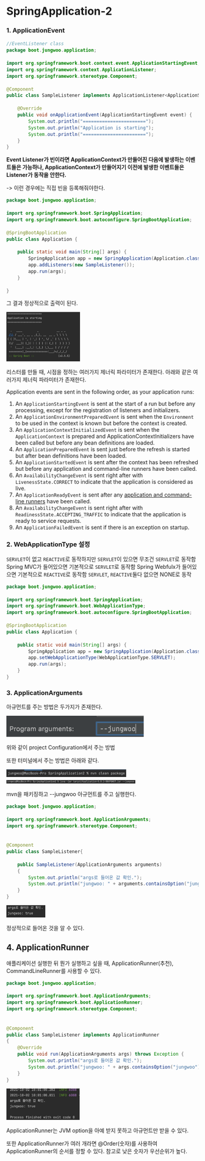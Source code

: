 # SpringApplication-2



### 1. ApplicationEvent





```java
//EventListener class
package boot.jungwoo.application;

import org.springframework.boot.context.event.ApplicationStartingEvent;
import org.springframework.context.ApplicationListener;
import org.springframework.stereotype.Component;

@Component
public class SampleListener implements ApplicationListener<ApplicationStartingEvent> {

    @Override
    public void onApplicationEvent(ApplicationStartingEvent event) {
        System.out.println("=======================");
        System.out.println("Application is starting");
        System.out.println("=======================");
    }
}

```



**Event Listener가 빈이라면 ApplicationContext가 만들어진 다음에 발생하는 이벤트들은 가능하나, ApplicationContext가  만들어지기 이전에 발생한 이벤트들은 Listener가 동작을 안한다.** 

-> 이런 경우에는 직접 빈을 등록해줘야한다.

 

```java
package boot.jungwoo.application;

import org.springframework.boot.SpringApplication;
import org.springframework.boot.autoconfigure.SpringBootApplication;

@SpringBootApplication
public class Application {

    public static void main(String[] args) {
        SpringApplication app = new SpringApplication(Application.class);
        app.addListeners(new SampleListener());
        app.run(args);
    }

}
```



그 결과 정상적으로 출력이 된다.

<img src="../img/image-20211002092554933.png" alt="image-20211002092554933" style="zoom: 25%;" />



리스터를 만들 때, 시점을 정하는 여러가지 제너릭 파라미터가 존재한다. 아래와 같은 여러가지 제너릭 파라미터가 존재한다.

Application events are sent in the following order, as your application runs:

1. An `ApplicationStartingEvent` is sent at the start of a run but before any processing, except for the registration of listeners and initializers.
2. An `ApplicationEnvironmentPreparedEvent` is sent when the `Environment` to be used in the context is known but before the context is created.
3. An `ApplicationContextInitializedEvent` is sent when the `ApplicationContext` is prepared and ApplicationContextInitializers have been called but before any bean definitions are loaded.
4. An `ApplicationPreparedEvent` is sent just before the refresh is started but after bean definitions have been loaded.
5. An `ApplicationStartedEvent` is sent after the context has been refreshed but before any application and command-line runners have been called.
6. An `AvailabilityChangeEvent` is sent right after with `LivenessState.CORRECT` to indicate that the application is considered as live.
7. An `ApplicationReadyEvent` is sent after any [application and command-line runners](https://docs.spring.io/spring-boot/docs/current/reference/html/features.html#features.spring-application.command-line-runner) have been called.
8. An `AvailabilityChangeEvent` is sent right after with `ReadinessState.ACCEPTING_TRAFFIC` to indicate that the application is ready to service requests.
9. An `ApplicationFailedEvent` is sent if there is an exception on startup.





### 2. WebApplicationType 설정

`SERVLET`이 없고 `REACTIVE`로 동작하지만 `SERVLET`이 있으면 무조건 `SERVLET`로 동작함
Spring MVC가 들어있으면 기본적으로 `SERVLET`로 동작함
Spring Webfulx가 들어있으면 기본적으로 `REACTIVE`로 동작함
`SERVLET`, `REACTIVE`둘다 없으면 NONE로 동작



```java
package boot.jungwoo.application;

import org.springframework.boot.SpringApplication;
import org.springframework.boot.WebApplicationType;
import org.springframework.boot.autoconfigure.SpringBootApplication;

@SpringBootApplication
public class Application {

    public static void main(String[] args) {
        SpringApplication app = new SpringApplication(Application.class);
        app.setWebApplicationType(WebApplicationType.SERVLET);
        app.run(args);
    }
}	
```



### 3. ApplicationArguments

아규먼트를 주는 방법은 두가지가 존재한다.

<img src="../img/image-20211002094931329.png" alt="image-20211002094931329" style="zoom:67%;" />

위와 같이 project Configuration에서 주는 방법

또한 터미널에서 주는 방법은 아래와 같다.

<img src="../img/image-20211002095650247.png" alt="image-20211002095650247" style="zoom: 33%;" />

<img src="../img/image-20211002095711386.png" alt="image-20211002095711386" style="zoom:33%;" />

mvn을 패키징하고 --jungwoo 아규먼트를 주고 실행한다.



```java
package boot.jungwoo.application;

import org.springframework.boot.ApplicationArguments;
import org.springframework.stereotype.Component;


@Component
public class SampleListener{

    public SampleListener(ApplicationArguments arguments)
    {
        System.out.println("args로 들어온 값 확인.");
        System.out.println("jungwoo: " + arguments.containsOption("jungwoo"));
    }
}

```



<img src="../img/image-20211002095307672.png" alt="image-20211002095307672" style="zoom: 33%;" />

정상적으로 들어온 것을 알 수 있다.



## 4. ApplicationRunner

애플리케이션 실행한 뒤 뭔가 실행하고 싶을 때, ApplicationRunner(추천), CommandLineRunner를 사용할 수 있다.

```java
package boot.jungwoo.application;

import org.springframework.boot.ApplicationArguments;
import org.springframework.boot.ApplicationRunner;
import org.springframework.stereotype.Component;


@Component
public class SampleListener implements ApplicationRunner
{
    @Override
    public void run(ApplicationArguments args) throws Exception {
        System.out.println("args로 들어온 값 확인.");
        System.out.println("jungwoo: " + args.containsOption("jungwoo"));
    }
}
```



<img src="../img/image-20211002100134140.png" alt="image-20211002100134140" style="zoom: 33%;" />



ApplicationRunner는 JVM option을 아예 받지 못하고 아규먼트만 받을 수 있다.

또한 ApplicationRunner가 여러 개라면 @Order(숫자)를 사용하여 ApplicationRunner의 순서를 정할 수 있다. 참고로 낮은 숫자가 우선순위가 높다.